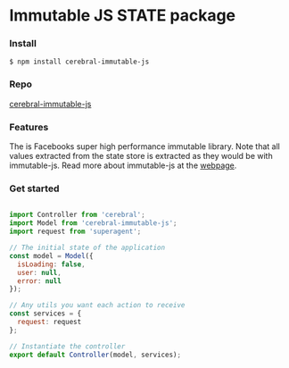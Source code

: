 # Immutable JS STATE package

### Install
`$ npm install cerebral-immutable-js`

### Repo
[cerebral-immutable-js](https://github.com/christianalfoni/cerebral-immutable-js)

### Features
The is Facebooks super high performance immutable library. Note that all values extracted from the state store is extracted as they would be with
immutable-js. Read more about immutable-js at the [webpage](https://facebook.github.io/immutable-js/).

### Get started

```javascript

import Controller from 'cerebral';
import Model from 'cerebral-immutable-js';
import request from 'superagent';

// The initial state of the application
const model = Model({
  isLoading: false,
  user: null,
  error: null
});

// Any utils you want each action to receive
const services = {
  request: request
};

// Instantiate the controller
export default Controller(model, services);
```
